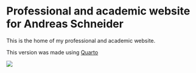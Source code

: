 Professional and academic website for Andreas Schneider
================

This is the home of my professional and academic website.

This version was made using [Quarto](https://quarto.org/)

[![](https://api.netlify.com/api/v1/badges/a306b3b5-8fd4-46b2-a7b3-840039bc30c3/deploy-status)](https://app.netlify.com/projects/schneiderpy/deploys)
